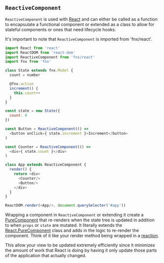 ## `ReactiveComponent`

`ReactiveComponent` is used with [React](https://facebook.github.io/react/) and can either be called as
a function to encapsulate a functional component or extended as a class to allow for stateful
components or ones that need lifecycle hooks.

It's important to note that `ReactiveComponent` is imported from 'fnx/react'.

```javascript
import React from 'react'
import ReactDOM from 'react-dom'
import ReactiveComponent from 'fnx/react'
import fnx from 'fnx'

class State extends fnx.Model {
  count = number

  @fnx.action
  increment() {
    this.count++
  }
}

const state = new State({
  count: 0
})

const Button = ReactiveComponent(() =>
  <button onClick={ state.increment }>Increment</button>
)

const Counter = ReactiveComponent(() =>
  <div>{ state.count }</div>
)

class App extends ReactiveComponent {
  render() {
    return <div>
      <Counter/>
      <Button/>
    </div>
  }
}

ReactDOM.render(<App/>, document.querySelector('#app'))
```

Wrapping a component in `ReactiveComponent` or extending it create a
[PureComponent](https://facebook.github.io/react/docs/react-api.html#react.purecomponent) that
re-renders when the state tree is updated in addition to when `props` or `state` are mutated. It
literally extends the [React.PureComponent](https://facebook.github.io/react/docs/react-api.html#react.purecomponent)
class and adds in the logic to re-render the component. Think of it like your render method being
wrapped in a [reaction](/docs/api/reaction.md).

This allow your view to be updated extremely efficiently since it minimizes the amount of work that
React is doing by having it only update those parts of the application that actually changed.
